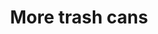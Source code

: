 ---
pid: MP137
title: More trash cans
location_transcription: Anywhere
zipcode: '19139'
outside_phl: 
neighborhood: Walnut Hill
age: 
age_range: 
instagram: 
image_file_name: MP_137.jpg
proposal_transcription: 
topic: Sanitation
topic_summary: '0'
type: Other No Form
keywords_other: 
credit: larry
image_labels: 
twitter: 
facebook: 
permalink: "/monuments/mp137/"
layout: item-page
---